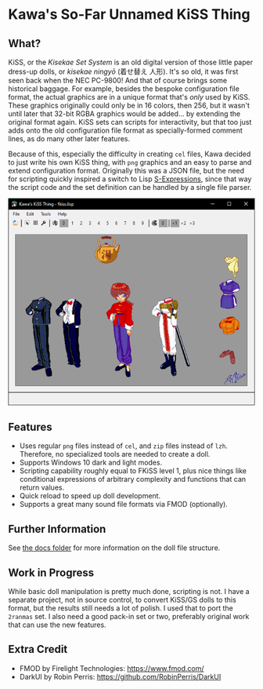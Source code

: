 # Kawa's So-Far Unnamed KiSS Thing

## What?

KiSS, or the *Kisekae Set System* is an old digital version of those little paper dress-up dolls, or *kisekae ningyō* (着せ替え 人形). It's so old, it was first seen back when the NEC PC-9800! And that of course brings some historical baggage. For example, besides the bespoke configuration file format, the actual graphics are in a unique format that's *only* used by KiSS. These graphics originally could only be in 16 colors, then 256, but it wasn't until later that 32-bit RGBA graphics would be added... by extending the original format again. KiSS sets can scripts for interactivity, but that too just adds onto the old configuration file format as specially-formed comment lines, as do many other later features.

Because of this, especially the difficulty in creating `cel` files, Kawa decided to just write his own KiSS thing, with `png` graphics and an easy to parse and extend configuration format. Originally this was a JSON file, but the need for scripting quickly inspired a switch to Lisp [S-Expressions](https://en.wikipedia.org/wiki/S-expression), since that way the script code and the set definition can be handled by a single file parser.

!["Two Ranmas by Dov Sherman, converted by Kawa"](docs/2ranmas.png)

## Features

* Uses regular `png` files instead of `cel`, and `zip` files instead of  `lzh`. Therefore, no specialized tools are needed to create a doll.
* Supports Windows 10 dark and light modes.
* Scripting capability roughly equal to FKiSS level 1, plus nice things like conditional expressions of arbitrary complexity and functions that can return values.
* Quick reload to speed up doll development.
* Supports a great many sound file formats via FMOD (optionally).

## Further Information

See [the docs folder](docs) for more information on the doll file structure.

## Work in Progress

While basic doll manipulation is pretty much done, scripting is not. I have a separate project, not in source control, to convert KiSS/GS dolls to this format, but the results still needs a lot of polish. I used that to port the `2ranmas` set. I also need a good pack-in set or two, preferably original work that can use the new features.

## Extra Credit

* FMOD by Firelight Technologies: https://www.fmod.com/
* DarkUI by Robin Perris: https://github.com/RobinPerris/DarkUI